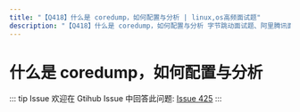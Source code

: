 ```yaml
---
title: "【Q418】什么是 coredump，如何配置与分析 | linux,os高频面试题"
description: "【Q418】什么是 coredump，如何配置与分析 字节跳动面试题、阿里腾讯面试题、美团小米面试题。"
---
```


# 什么是 coredump，如何配置与分析

::: tip Issue
欢迎在 Gtihub Issue 中回答此问题: [Issue 425](https://github.com/shfshanyue/Daily-Question/issues/425)
:::

